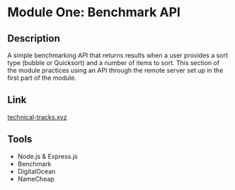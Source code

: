 # Module One: Benchmark API
## Description
A simple benchmarking API that returns results when a user provides a sort type (bubble or Quicksort) and a number of items to sort. This section of the module practices using an API through the remote server set up in the first part of the module.
## Link
[technical-tracks.xyz](http://technical-tracks.xyz)
## Tools
* Node.js & Express.js
* Benchmark
* DigitalOcean
* NameCheap